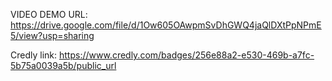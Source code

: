 VIDEO DEMO URL:
https://drive.google.com/file/d/1Ow605OAwpmSvDhGWQ4jaQlDXtPpNPmE5/view?usp=sharing

Credly link:
https://www.credly.com/badges/256e88a2-e530-469b-a7fc-5b75a0039a5b/public_url

